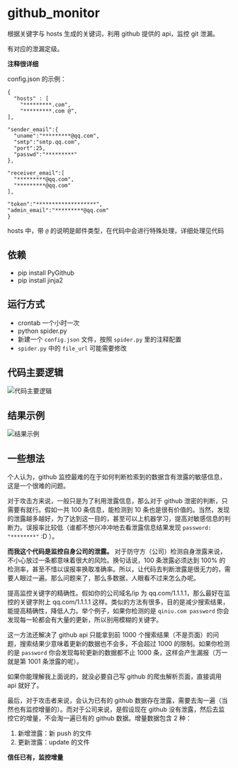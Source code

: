 # github_monitor

根据关键字与 hosts 生成的关键词，利用 github 提供的 api，监控 git 泄漏。

有对应的泄漏定级。

**注释很详细**

config.json 的示例：
```
{
  "hosts" : [
    "*********.com",
    "*********.com @",
],

"sender_email":{
  "uname":"*********@qq.com",
  "smtp":"smtp.qq.com",
  "port":25,
  "passwd":"*********"
},

"receiver_email":[
  "*********@qq.com",
  "*********@qq.com"
],

"token":"*******************",
"admin_email":"*********@qq.com"
}
```

hosts 中，带 `@` 的说明是邮件类型，在代码中会进行特殊处理，详细处理见代码

## 依赖
- pip install PyGithub
- pip install jinja2

## 运行方式
- crontab 一个小时一次
- python spider.py
- 新建一个 `config.json` 文件，按照 `spider.py` 里的注释配置
- `spider.py` 中的 `file_url` 可能需要修改


## 代码主要逻辑
![代码主要逻辑](https://github.com/Macr0phag3/GithubMonitor/raw/master/pics/pic2.jpg)


## 结果示例
![结果示例](https://github.com/Macr0phag3/GithubMonitor/raw/master/pics/pic1.jpg)

## 一些想法
个人认为，github 监控最难的在于如何判断检索到的数据含有泄露的敏感信息，这是一个很难的问题。

对于攻击方来说，一般只是为了利用泄露信息，那么对于 github 泄密的判断，只需要有就行。假如一共 100 条信息，能检测到 10 条也是很有价值的。当然，发现的泄露越多越好，为了达到这一目的，甚至可以上机器学习，提高对敏感信息的判断力。误报率比较低（谁都不想兴冲冲地去看泄露信息结果发现 `password: "********"` :D ）。

**而我这个代码是监控自身公司的泄露。** 对于防守方（公司）检测自身泄露来说，不小心放过一条都意味着很大的风险。换句话说，100 条泄露必须达到 100% 的检测率，甚至不惜以误报率换取准确率。所以，让代码去判断泄露是很无力的，需要人眼过一遍。那么问题来了，那么多数据，人眼看不过来怎么办呢。

提高监控关键字的精确性。假如你的公司域名/ip 为 qq.com/1.1.1.1，那么最好在监控的关键字附上 qq.com/1.1.1.1 这样。类似的方法有很多，目的是减少搜索结果，能提高精确性，降低人力。举个例子，如果你检测的是 `qiniu.com password` 你会发现每一轮都会有大量的更新，所以别用模糊的关键字。

这一方法还解决了 github api 只能拿到前 1000 个搜索结果（不是页面）的问题，搜索结果少意味着更新的数据也不会多，不会超过 1000 的限制。如果你检测的是 `password` 你会发现每轮更新的数据都不止 1000 条，这样会产生漏报（万一就是第 1001 条泄露的呢）。

如果你能理解我上面说的，就没必要自己写 github 的爬虫解析页面，直接调用 api 就好了。


最后，对于攻击者来说，会认为已有的 github 数据存在泄露，需要去淘一遍（当然也有监控增量的）。而对于公司来说，是假设现在 github 没有泄露，然后去监控它的增量，不会淘一遍已有的 github 数据。增量数据包含 2 种：
1. 新增泄露：新 push 的文件
2. 更新泄露：update 的文件

**信任已有，监控增量**
